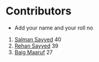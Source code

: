 # Contributors 

- Add your name and your roll no

1. [Salman Sayyed](https://www.github.com/Sayyed-Salman) 40
2. [Rehan Sayyed](https://www.github.com/rehan6658) 39 
3. [Baig Maaruf](https://www.github.com/Maroof810) 27